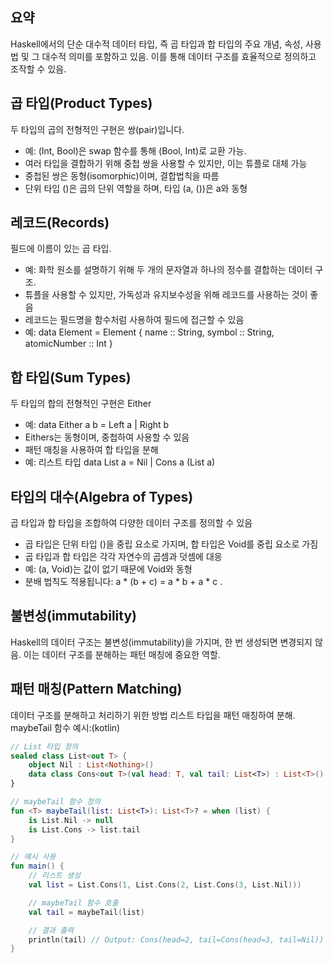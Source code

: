 ## 요약
Haskell에서의 단순 대수적 데이터 타입, 즉 곱 타입과 합 타입의 주요 개념, 속성, 사용법 및 그 대수적 의미를 포함하고 있음. 이를 통해 데이터 구조를 효율적으로 정의하고 조작할 수 있음.

## 곱 타입(Product Types)
두 타입의 곱의 전형적인 구현은 쌍(pair)입니다.
- 예: (Int, Bool)은 swap 함수를 통해 (Bool, Int)로 교환 가능.
- 여러 타입을 결합하기 위해 중첩 쌍을 사용할 수 있지만, 이는 튜플로 대체 가능
- 중첩된 쌍은 동형(isomorphic)이며, 결합법칙을 따름
- 단위 타입 ()은 곱의 단위 역할을 하며, 타입 (a, ())은 a와 동형

## 레코드(Records)
필드에 이름이 있는 곱 타입.
- 예: 화학 원소를 설명하기 위해 두 개의 문자열과 하나의 정수를 결합하는 데이터 구조.
- 튜플을 사용할 수 있지만, 가독성과 유지보수성을 위해 레코드를 사용하는 것이 좋음
- 레코드는 필드명을 함수처럼 사용하여 필드에 접근할 수 있음
- 예: data Element = Element { name :: String, symbol :: String, atomicNumber :: Int }

## 합 타입(Sum Types)
두 타입의 합의 전형적인 구현은 Either
- 예: data Either a b = Left a | Right b
- Eithers는 동형이며, 중첩하여 사용할 수 있음
- 패턴 매칭을 사용하여 합 타입을 분해
- 예: 리스트 타입 data List a = Nil | Cons a (List a)

## 타입의 대수(Algebra of Types)
곱 타입과 합 타입을 조합하여 다양한 데이터 구조를 정의할 수 있음
- 곱 타입은 단위 타입 ()을 중립 요소로 가지며, 합 타입은 Void를 중립 요소로 가짐
- 곱 타입과 합 타입은 각각 자연수의 곱셈과 덧셈에 대응
- 예: (a, Void)는 값이 없기 때문에 Void와 동형
- 분배 법칙도 적용됩니다: a * (b + c) = a * b + a * c .

## 불변성(immutability)
Haskell의 데이터 구조는 불변성(immutability)을 가지며, 한 번 생성되면 변경되지 않음. 이는 데이터 구조를 분해하는 패턴 매칭에 중요한 역할.

## 패턴 매칭(Pattern Matching)
데이터 구조를 분해하고 처리하기 위한 방법
리스트 타입을 패턴 매칭하여 분해.
maybeTail 함수 예시:(kotlin)

``` kotlin
// List 타입 정의
sealed class List<out T> {
    object Nil : List<Nothing>()
    data class Cons<out T>(val head: T, val tail: List<T>) : List<T>()
}

// maybeTail 함수 정의
fun <T> maybeTail(list: List<T>): List<T>? = when (list) {
    is List.Nil -> null
    is List.Cons -> list.tail
}

// 예시 사용
fun main() {
    // 리스트 생성
    val list = List.Cons(1, List.Cons(2, List.Cons(3, List.Nil)))

    // maybeTail 함수 호출
    val tail = maybeTail(list)

    // 결과 출력
    println(tail) // Output: Cons(head=2, tail=Cons(head=3, tail=Nil))
}
```
